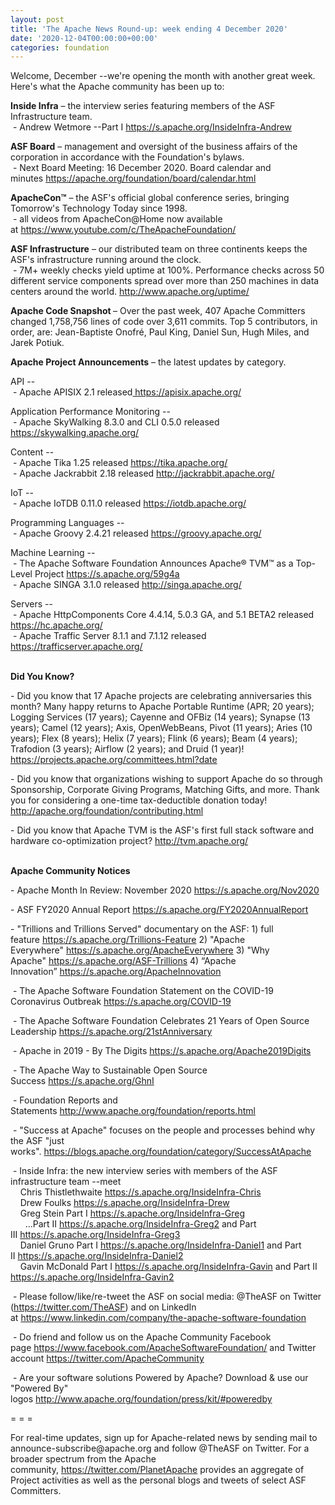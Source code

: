 ```yaml
---
layout: post
title: 'The Apache News Round-up: week ending 4 December 2020'
date: '2020-12-04T00:00:00+00:00'
categories: foundation
---
```

<p></p><p></p><p></p><p>Welcome, December --we're opening the month with another great week. Here's what the Apache
 community has been up to:</p><p>
<b><span class="il">Inside</span> <span class="il">Infra</span></b> – the interview series featuring members of the ASF Infrastructure team.<br>
&nbsp;- Andrew Wetmore --Part I <a href="https://s.apache.org/InsideInfra-Andrew" target="_blank">https://s.apache.org/InsideInfra-Andrew</a> <br>
</p><span style="font-weight: 700;">ASF Board</span>&nbsp;– management and oversight of the business affairs of the corporation in accordance with the Foundation's bylaws.<br>&nbsp;- Next Board Meeting: 16 December 2020. Board calendar and minutes&nbsp;<a href="https://apache.org/foundation/board/calendar.html" target="_blank">https://apache.org/foundation/board/calendar.html</a><p></p><p><span style="font-weight: 700;">ApacheCon™</span>&nbsp;– the ASF's official global conference series, bringing Tomorrow's Technology Today since 1998.<br>&nbsp;- all videos from ApacheCon@Home now available at&nbsp;<a href="https://www.youtube.com/c/TheApacheFoundation/" target="_blank">https://www.youtube.com/c/TheApacheFoundation/</a>&nbsp;&nbsp;<br></p><p><span style="font-weight: 700;">ASF Infrastructure</span>&nbsp;– our distributed team on three continents keeps the ASF's infrastructure running around the clock.<br>&nbsp;- 7M+ weekly checks yield uptime at 100%. Performance checks across 50 different service components spread over more than 250 machines in data centers around the world.&nbsp;<a href="http://www.apache.org/uptime/" target="_blank">http://www.apache.org/uptime/</a><br></p><p><span style="font-weight: 700;">Apache Code Snapshot&nbsp;</span>– Over the past week, 407 Apache Committers changed 1,758,756 lines of code over 3,611 commits. Top 5 contributors, in order, are: Jean-Baptiste Onofré, Paul King, Daniel Sun, Hugh Miles, and Jarek Potiuk. &nbsp; &nbsp; &nbsp; &nbsp; &nbsp; &nbsp; &nbsp; &nbsp; &nbsp; &nbsp; </p><p><span style="font-weight: 700;">Apache Project Announcements</span>&nbsp;– the latest updates by category.</p><p>API --<br>
&nbsp;- Apache <span class="il">APISIX</span> 2.1 released<a href="https://apisix.apache.org/" rel="noreferrer" target="_blank" data-saferedirecturl="https://www.google.com/url?q=https://apisix.apache.org/&amp;source=gmail&amp;ust=1607102210377000&amp;usg=AFQjCNGiHvT67sZz3JgPJnM862TrnG0zFg"> https://<span class="il">apisix</span>.apache.org/</a></p><p>Application Performance Monitoring --<br>&nbsp;- Apache <span class="il">SkyWalking</span> 8.3.0 and <span class="il">CLI</span> 0.5.0 released <a href="https://skywalking.apache.org/" rel="noreferrer" target="_blank" data-saferedirecturl="https://www.google.com/url?q=https://skywalking.apache.org/&amp;source=gmail&amp;ust=1607103082589000&amp;usg=AFQjCNFTnZ8wAT8k3z0zUp7DkSp-Kuxrtw">https://<span class="il">skywalking</span>.apache.org/</a></p>Content --<br>&nbsp;- Apache <span class="il">Tika</span> 1.25 released <a href="https://tika.apache.org/" rel="noreferrer" target="_blank" data-saferedirecturl="https://www.google.com/url?q=https://tika.apache.org/&amp;source=gmail&amp;ust=1607103809789000&amp;usg=AFQjCNHzBi5effYvqne4MVotep7mrJwuEw">https://<span class="il">tika</span>.apache.org/</a><br>&nbsp;- Apache <span class="il">Jackrabbit</span> 2.18 released <a href="http://jackrabbit.apache.org/" rel="noreferrer" target="_blank" data-saferedirecturl="https://www.google.com/url?q=http://jackrabbit.apache.org/&amp;source=gmail&amp;ust=1607102212514000&amp;usg=AFQjCNFYvtZOfdOYpFZyXhG91C18DjnpQA">http://<span class="il">jackrabbit</span>.apache.org/</a>
<p></p><p>IoT --<br>&nbsp;- Apache <span class="il">IoTDB</span> 0.11.0 released <a href="https://iotdb.apache.org/" rel="noreferrer" target="_blank" data-saferedirecturl="https://www.google.com/url?q=https://iotdb.apache.org/&amp;source=gmail&amp;ust=1607103021883000&amp;usg=AFQjCNE0Hd4F34RFNsOVTgao6IXvrDVgmA">https://<span class="il">iotdb</span>.apache.org/</a></p><p></p><p>Programming Languages --<br>&nbsp;- Apache <span class="il">Groovy</span> 2.4.21 released <a href="https://groovy.apache.org/" rel="noreferrer" target="_blank" data-saferedirecturl="https://www.google.com/url?q=https://groovy.apache.org/&amp;source=gmail&amp;ust=1607104156640000&amp;usg=AFQjCNFLwUHqVRCHuZTh9zsO27eEeZxNcA">https://<span class="il">groovy</span>.apache.org/</a></p><p>Machine Learning --<br>&nbsp;- The Apache Software Foundation Announces Apache® TVM™ as a Top-Level Project <a href="https://s.apache.org/59g4a" target="_blank">https://s.apache.org/59g4a</a><br>&nbsp;- Apache SINGA 3.1.0 released <a href="http://singa.apache.org/" target="_blank">http://singa.apache.org/</a><wbr></p><p><wbr>Servers --<br>&nbsp;- Apache <span class="il">HttpComponents</span> Core 4.4.14, 5.0.3 GA, and 5.1 BETA2 released<a href="https://hc.apache.org/" rel="noreferrer" target="_blank" data-saferedirecturl="https://www.google.com/url?q=https://hc.apache.org/&amp;source=gmail&amp;ust=1607103862922000&amp;usg=AFQjCNFVNGczFNT5lJ7_uyv9hqThMpPTJg"> </a><a href="https://hc.apache.org/" target="_blank">https://hc.apache.org/</a><br>&nbsp;- Apache <span class="il">Traffic</span> <span class="il">Server</span> 8.1.1 and 7.1.12 released<a href="https://trafficserver.apache.org/" rel="noreferrer" target="_blank" data-saferedirecturl="https://www.google.com/url?q=https://trafficserver.apache.org/&amp;source=gmail&amp;ust=1607103944333000&amp;usg=AFQjCNGRbgpjo9eS_Po1zPpk0eCIat_dAA"> https://trafficserver.apache.o<wbr>rg/</a></p><p></p><p><span style="font-weight: 700;">&nbsp;<br>Did You Know?</span></p><p>- Did you know that 17 Apache projects are celebrating anniversaries this month? Many happy returns to Apache Portable Runtime (APR; 20 years); Logging Services (17 years); Cayenne and OFBiz (14 years); Synapse (13 years); Camel (12 years); Axis, OpenWebBeans, Pivot (11 years); Aries (10 years); Flex (8 years); Helix (7 years); Flink (6 years); Beam (4 years); Trafodion (3 years); Airflow (2 years); and Druid (1 year)! <a href="https://projects.apache.org/committees.html?date" target="_blank">https://projects.apache.org/committees.html?date</a> <br></p><p>- Did you know that organizations wishing to support Apache do so through Sponsorship, Corporate Giving Programs, Matching Gifts, and more. Thank you for considering a one-time tax-deductible donation today! <a href="http://apache.org/foundation/contributing.html" target="_blank">http://apache.org/foundation/contributing.html</a>&nbsp;<br></p><p>- Did you know that Apache TVM is&nbsp;the ASF's first full stack software and hardware co-optimization project? <a href="http://tvm.apache.org/" target="_blank">http://tvm.apache.org/</a><br><br></p><p><span style="font-weight: 700;">Apache Community Notices</span><br></p><p>- Apache Month In Review: November 2020&nbsp;<a href="https://s.apache.org/Nov2020" target="_blank">https://s.apache.org/Nov2020</a><br></p><p>- ASF FY2020 Annual Report&nbsp;<a href="https://s.apache.org/FY2020AnnualReport" target="_blank">https://s.apache.org/FY2020AnnualReport</a>&nbsp;</p><p>- "Trillions and Trillions Served" documentary on the ASF: 1) full feature&nbsp;<a href="https://s.apache.org/Trillions-Feature" target="_blank">https://s.apache.org/Trillions-Feature</a>&nbsp;2) "Apache Everywhere"&nbsp;<a href="https://s.apache.org/ApacheEverywhere" target="_blank">https://s.apache.org/ApacheEverywhere</a>&nbsp;3) "Why Apache"&nbsp;<a href="https://s.apache.org/ASF-Trillions" target="_blank">https://s.apache.org/ASF-Trillions</a>&nbsp;4)&nbsp;“Apache Innovation”&nbsp;<a href="https://s.apache.org/ApacheInnovation" target="_blank">https://s.apache.org/ApacheInnovation</a>&nbsp;</p><p>&nbsp;- The Apache Software Foundation Statement on the COVID-19 Coronavirus Outbreak&nbsp;<a href="https://s.apache.org/COVID-19" target="_blank">https://s.apache.org/COVID-19</a>&nbsp;&nbsp;</p><p>&nbsp;- The Apache Software Foundation Celebrates 21 Years of Open Source Leadership&nbsp;<a href="https://s.apache.org/21stAnniversary" rel="noreferrer" target="_blank" data-saferedirecturl="https://www.google.com/url?q=https://s.apache.org/21stAnniversary&amp;source=gmail&amp;ust=1586580638108000&amp;usg=AFQjCNHhBfHrSsg8TFX4Lwsa4GFZdonhcA">https://s.apache.org/21stAnniv<wbr>ersary</a></p><p>&nbsp;- Apache in 2019 - By The Digits&nbsp;<a href="https://s.apache.org/Apache2019Digits">https://s.apache.org/Apache2019Digits</a></p><p>&nbsp;- The Apache Way to Sustainable Open Source Success&nbsp;<a href="https://s.apache.org/GhnI">https://s.apache.org/GhnI</a></p><p>&nbsp;- Foundation Reports and Statements&nbsp;<a href="http://www.apache.org/foundation/reports.html" target="_blank">http://www.apache.org/foundation/reports.html</a><br></p><p>&nbsp;- "Success at Apache" focuses on the people and processes behind why the ASF "just works".&nbsp;<a href="https://blogs.apache.org/foundation/category/SuccessAtApache" target="_blank">https://blogs.apache.org/foundation/category/SuccessAtApache</a><br></p><div><p>&nbsp;- Inside Infra: the new interview series with members of the ASF infrastructure team --meet&nbsp;<br>&nbsp; &nbsp; Chris Thistlethwaite&nbsp;<a href="https://s.apache.org/InsideInfra-Chris" target="_blank">https://s.apache.org/InsideInfra-Chris</a><br>&nbsp; &nbsp; Drew Foulks&nbsp;<a href="https://s.apache.org/InsideInfra-Drew" rel="noreferrer" target="_blank" data-saferedirecturl="https://www.google.com/url?q=https://s.apache.org/InsideInfra-Drew&amp;source=gmail&amp;ust=1588339104628000&amp;usg=AFQjCNF9dVEn48pV7o9HBG14sP9uprU8Xw">https://s.apache.org/InsideInf<wbr>ra-Drew</a><br>&nbsp; &nbsp; Greg Stein Part I&nbsp;<a href="https://s.apache.org/InsideInfra-Greg" target="_blank">https://s.apache.org/InsideInfra-Greg</a><br>&nbsp; &nbsp; &nbsp; ...Part II&nbsp;<a href="https://s.apache.org/InsideInfra-Greg2" target="_blank">https://s.apache.org/InsideInfra-Greg2</a>&nbsp;and Part III&nbsp;<a href="https://s.apache.org/InsideInfra-Greg3" target="_blank">https://s.apache.org/InsideInfra-Greg3</a><br>&nbsp; &nbsp; Daniel Gruno Part I&nbsp;<a href="https://s.apache.org/InsideInfra-Daniel1" target="_blank">https://s.apache.org/InsideInfra-Daniel1</a>&nbsp;and Part II&nbsp;<a href="https://s.apache.org/InsideInfra-Daniel2" target="_blank">https://s.apache.org/InsideInfra-Daniel2</a><br>&nbsp;&nbsp;&nbsp; Gavin McDonald Part I&nbsp;<a href="https://s.apache.org/InsideInfra-Gavin" target="_blank">https://s.apache.org/InsideInfra-Gavin</a> and Part II <a href="https://s.apache.org/InsideInfra-Gavin2" target="_blank">https://s.apache.org/InsideInfra-Gavin2</a> <br></p></div><div><p>&nbsp;- Please follow/like/re-tweet the ASF on social media: @TheASF on Twitter (<a href="https://twitter.com/TheASF">https://twitter.com/TheASF</a>) and on LinkedIn at&nbsp;<a href="https://www.linkedin.com/company/the-apache-software-foundation">https://www.linkedin.com/company/the-apache-software-foundation</a></p><p>&nbsp;- Do friend and follow us on the Apache Community Facebook page&nbsp;<a href="https://www.facebook.com/ApacheSoftwareFoundation/">https://www.facebook.com/ApacheSoftwareFoundation/</a>&nbsp;and Twitter account&nbsp;<a href="https://twitter.com/ApacheCommunity">https://twitter.com/ApacheCommunity</a></p></div><div>&nbsp;- Are your software solutions Powered by Apache? Download &amp; use our "Powered By" logos&nbsp;<a href="http://www.apache.org/foundation/press/kit/#poweredby" target="_blank">http://www.apache.org/foundation/press/kit/#poweredby</a><br></div><p><span class="LrzXr"></span><span class="LrzXr"></span></p><div><p>= = =</p><p>For real-time updates, sign up for Apache-related news by sending mail to announce-subscribe@apache.org and follow @TheASF on Twitter. For a broader spectrum from the Apache community,&nbsp;<a href="https://twitter.com/PlanetApache">https://twitter.com/PlanetApache</a>&nbsp;provides an aggregate of Project activities as well as the personal blogs and tweets of select ASF Committers.</p></div><p style="box-sizing: border-box; margin: 0px 0px 10px;"></p><p style="box-sizing: border-box; margin: 0px 0px 10px;"></p><p style="box-sizing: border-box; margin: 0px 0px 10px;"></p><p></p><p></p><p></p>
